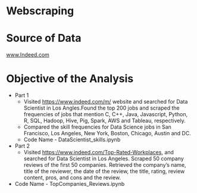 # Webscraping

# Source of Data
www.Indeed.com

# Objective of the Analysis
* Part 1
  * Visited https://www.indeed.com/m/ website and searched for Data Scientist in Los Angles.Found the top 200 jobs and scraped  the frequencies of jobs that mention C, C++, Java, Javascript, Python, R, SQL, Hadoop, Hive, Pig, Spark, AWS and Tableau, respectively.
  * Compared the skill frequencies for Data Science jobs in San Francisco, Los Angeles, New York, Boston, Chicago, Austin and DC.
  * Code Name - DataScientist_skills.ipynb
* Part 2
  * Visited https://www.indeed.com/Top-Rated-Workplaces, and searched for Data Scientist in Los Angeles. Scraped 50 company reviews of the first 50 companies. Retrieved the company’s name, title of the reviewer, the date of the review, the title, rating, review content, pros, and cons and the review.
* Code Name - TopCompanies_Reviews.ipynb
